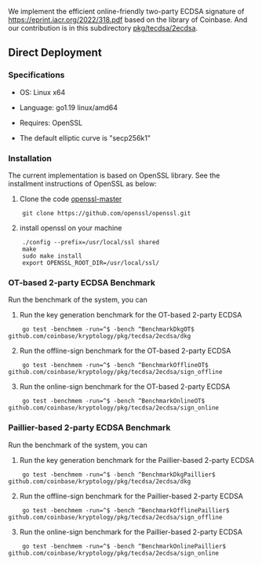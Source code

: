 We implement the efficient online-friendly two-party ECDSA signature of https://eprint.iacr.org/2022/318.pdf based on the library of Coinbase. And our contribution is in this subdirectory [pkg/tecdsa/2ecdsa](pkg/tecdsa/2ecdsa).

## Direct Deployment 

### Specifications

- OS: Linux x64

- Language: go1.19 linux/amd64

- Requires: OpenSSL

- The default elliptic curve is "secp256k1"

### Installation

The current implementation is based on OpenSSL library. See the installment instructions of OpenSSL as below:  

1. Clone the code [openssl-master](https://github.com/openssl/openssl.git)

```
    git clone https://github.com/openssl/openssl.git
```

2. install openssl on your machine

```
    ./config --prefix=/usr/local/ssl shared
    make 
    sudo make install
    export OPENSSL_ROOT_DIR=/usr/local/ssl/
```
### OT-based 2-party ECDSA Benchmark

Run the benchmark of the system, you can 

1. Run the key generation benchmark for the OT-based 2-party ECDSA 

```
    go test -benchmem -run=^$ -bench ^BenchmarkDkgOT$ github.com/coinbase/kryptology/pkg/tecdsa/2ecdsa/dkg
```
2. Run the offline-sign benchmark for the OT-based 2-party ECDSA 

```
    go test -benchmem -run=^$ -bench ^BenchmarkOfflineOT$ github.com/coinbase/kryptology/pkg/tecdsa/2ecdsa/sign_offline
```

3. Run the online-sign benchmark for the OT-based 2-party ECDSA 

```
    go test -benchmem -run=^$ -bench ^BenchmarkOnlineOT$ github.com/coinbase/kryptology/pkg/tecdsa/2ecdsa/sign_online
```

### Paillier-based 2-party ECDSA Benchmark

Run the benchmark of the system, you can 

1. Run the key generation benchmark for the Paillier-based 2-party ECDSA 

```
    go test -benchmem -run=^$ -bench ^BenchmarkDkgPaillier$ github.com/coinbase/kryptology/pkg/tecdsa/2ecdsa/dkg
```
2. Run the offline-sign benchmark for the Paillier-based 2-party ECDSA 

```
    go test -benchmem -run=^$ -bench ^BenchmarkOfflinePaillier$ github.com/coinbase/kryptology/pkg/tecdsa/2ecdsa/sign_offline
```

3. Run the online-sign benchmark for the Paillier-based 2-party ECDSA 

```
    go test -benchmem -run=^$ -bench ^BenchmarkOnlinePaillier$ github.com/coinbase/kryptology/pkg/tecdsa/2ecdsa/sign_online
```
